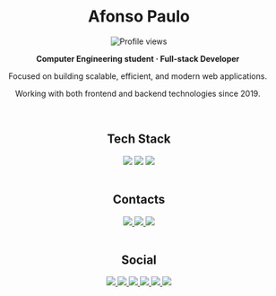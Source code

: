 <h1 align="center">Afonso Paulo</h1>

<p align="center">
  <img src="https://komarev.com/ghpvc/?username=afpaulo&color=yellow" alt="Profile views" />
</p>

<div align="center" style="max-width: 500px;">
  <p><strong>Computer Engineering student · Full-stack Developer</strong></p>
  <p>Focused on building scalable, efficient, and modern web applications.</p>
  <p>Working with both frontend and backend technologies since 2019.</p>
</div>

<br/>

<div align="center">
  <h2><strong>Tech Stack</strong></h2>
  <img src="https://skillicons.dev/icons?i=html,css,javascript,typescript,react,nextjs,tailwind" />
  <img src="https://skillicons.dev/icons?i=nodejs,express,fastify,postgres,python,mysql,mongodb" />
  <img src="https://skillicons.dev/icons?i=git,github,vscode,figma" />
</div>

<br/>

<div align="center">
  <h2><strong>Contacts</strong></h2>
  <a href="mailto:afpaulo203@gmail.com">
    <img src="https://img.shields.io/badge/Gmail-%23333?style=for-the-badge&logo=gmail&logoColor=white" />
  </a>
  <a href="https://www.linkedin.com/in/afpaulo-45875016a" target="_blank">
    <img src="https://img.shields.io/badge/LinkedIn-%230077B5?style=for-the-badge&logo=linkedin&logoColor=white" />
  </a>
  <a href="https://dev.to/afpaulo" target="_blank">
    <img src="https://img.shields.io/badge/dev.to-0A0A0A?style=for-the-badge&logo=devdotto&logoColor=white" />
  </a>
</div>

<br/>
<div align="center">
  <h2><strong>Social</strong></h2>

  <a href="https://instagram.com/afonsopaulo-official" target="_blank">
    <img src="https://img.shields.io/badge/-Instagram-%23E4405F?style=for-the-badge&logo=instagram&logoColor=white" />
  </a>

  <a href="https://facebook.com/afpaulo203" target="_blank">
    <img src="https://img.shields.io/badge/-Facebook-%231877F2?style=for-the-badge&logo=facebook&logoColor=white" />
  </a>

  <a href="https://www.twitch.tv/afpaulo" target="_blank">
    <img src="https://img.shields.io/badge/-Twitch-%239146FF?style=for-the-badge&logo=twitch&logoColor=white" />
  </a>

  <a href="https://discord.gg/wagxzStdcR" target="_blank">
    <img src="https://img.shields.io/badge/-Discord-%237289DA?style=for-the-badge&logo=discord&logoColor=white" />
  </a>

  <a href="https://www.linkedin.com/in/afpaulo-45875016a" target="_blank">
    <img src="https://img.shields.io/badge/-LinkedIn-%230077B5?style=for-the-badge&logo=linkedin&logoColor=white" />
  </a>

  <a href="https://dev.to/afpaulo" target="_blank">
    <img src="https://img.shields.io/badge/-Dev.to-%230A0A0A?style=for-the-badge&logo=devdotto&logoColor=white" />
  </a>
</div>